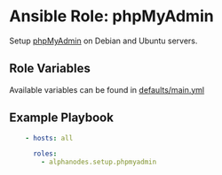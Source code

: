 # Ansible Role: phpMyAdmin

Setup [phpMyAdmin](https://www.phpmyadmin.net/) on Debian and Ubuntu servers.

## Role Variables

Available variables can be found in [defaults/main.yml](defaults/main.yml)

## Example Playbook

```yaml
    - hosts: all

      roles:
        - alphanodes.setup.phpmyadmin
```
